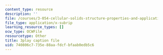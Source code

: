 ```yaml
---
content_type: resource
description: ''
file: /courses/3-054-cellular-solids-structure-properties-and-applications-spring-2015/740806c7735e88aafdcfbfaab0edb5c6_rjYk_5_oe6U.srt
file_type: application/x-subrip
learning_resource_types: []
ocw_type: OCWFile
resourcetype: Other
title: 3play caption file
uid: 740806c7-735e-88aa-fdcf-bfaab0edb5c6
---
```

